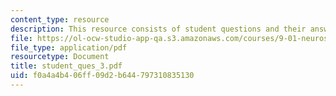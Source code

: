 ```yaml
---
content_type: resource
description: This resource consists of student questions and their answers.
file: https://ol-ocw-studio-app-qa.s3.amazonaws.com/courses/9-01-neuroscience-and-behavior-fall-2003/f0a4a4b406ff09d2b644797310835130_student_ques_3.pdf
file_type: application/pdf
resourcetype: Document
title: student_ques_3.pdf
uid: f0a4a4b4-06ff-09d2-b644-797310835130
---
```

